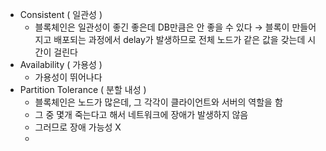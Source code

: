 - Consistent ( 일관성 )
	- 블록체인은 일관성이 좋긴 좋은데 DB만큼은 안 좋을 수 있다 → 블록이 만들어지고 배포되는 과정에서 delay가 발생하므로 전체 노드가 같은 값을 갖는데 시간이 걸린다
- Availability ( 가용성 )
	- 가용성이 뛰어나다
- Partition Tolerance ( 분할 내성 )
	- 블록체인은 노드가 많은데, 그 각각이 클라이언트와 서버의 역할을 함
	- 그 중 몇개 죽는다고 해서 네트워크에 장애가 발생하지 않음
	- 그러므로 장애 가능성 X
	- 